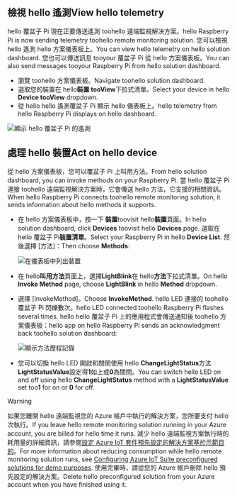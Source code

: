 ## <a name="view-hello-telemetry"></a><span data-ttu-id="79ad2-101">檢視 hello 遙測</span><span class="sxs-lookup"><span data-stu-id="79ad2-101">View hello telemetry</span></span>

<span data-ttu-id="79ad2-102">hello 覆盆子 Pi 現在正要傳送遙測 toohello 遠端監視解決方案。</span><span class="sxs-lookup"><span data-stu-id="79ad2-102">hello Raspberry Pi is now sending telemetry toohello remote monitoring solution.</span></span> <span data-ttu-id="79ad2-103">您可以檢視 hello 遙測 hello 方案儀表板上。</span><span class="sxs-lookup"><span data-stu-id="79ad2-103">You can view hello telemetry on hello solution dashboard.</span></span> <span data-ttu-id="79ad2-104">您也可以傳送訊息 tooyour 覆盆子 Pi 從 hello 方案儀表板。</span><span class="sxs-lookup"><span data-stu-id="79ad2-104">You can also send messages tooyour Raspberry Pi from hello solution dashboard.</span></span>

- <span data-ttu-id="79ad2-105">瀏覽 toohello 方案儀表板。</span><span class="sxs-lookup"><span data-stu-id="79ad2-105">Navigate toohello solution dashboard.</span></span>
- <span data-ttu-id="79ad2-106">選取您的裝置在 hello**裝置 tooView**下拉式清單。</span><span class="sxs-lookup"><span data-stu-id="79ad2-106">Select your device in hello **Device tooView** dropdown.</span></span>
- <span data-ttu-id="79ad2-107">從 hello hello 遙測覆盆子 Pi 顯示 hello 儀表板上。</span><span class="sxs-lookup"><span data-stu-id="79ad2-107">hello telemetry from hello Raspberry Pi displays on hello dashboard.</span></span>

![顯示 hello 覆盆子 Pi 的遙測][img-telemetry-display]

## <a name="act-on-hello-device"></a><span data-ttu-id="79ad2-109">處理 hello 裝置</span><span class="sxs-lookup"><span data-stu-id="79ad2-109">Act on hello device</span></span>

<span data-ttu-id="79ad2-110">從 hello 方案儀表板，您可以覆盆子 Pi 上叫用方法。</span><span class="sxs-lookup"><span data-stu-id="79ad2-110">From hello solution dashboard, you can invoke methods on your Raspberry Pi.</span></span> <span data-ttu-id="79ad2-111">當 hello 覆盆子 Pi 連接 toohello 遠端監視解決方案時，它會傳送 hello 方法，它支援的相關資訊。</span><span class="sxs-lookup"><span data-stu-id="79ad2-111">When hello Raspberry Pi connects toohello remote monitoring solution, it sends information about hello methods it supports.</span></span>

- <span data-ttu-id="79ad2-112">在 hello 方案儀表板中，按一下 **裝置**toovisit hello**裝置**頁面。</span><span class="sxs-lookup"><span data-stu-id="79ad2-112">In hello solution dashboard, click **Devices** toovisit hello **Devices** page.</span></span> <span data-ttu-id="79ad2-113">選取在 hello 覆盆子 Pi**裝置清單**。</span><span class="sxs-lookup"><span data-stu-id="79ad2-113">Select your Raspberry Pi in hello **Device List**.</span></span> <span data-ttu-id="79ad2-114">然後選擇 [方法]：</span><span class="sxs-lookup"><span data-stu-id="79ad2-114">Then choose **Methods**:</span></span>

    ![在儀表板中列出裝置][img-list-devices]

- <span data-ttu-id="79ad2-116">在 hello**叫用方法**頁面上，選擇**LightBlink**在 hello**方法**下拉式清單。</span><span class="sxs-lookup"><span data-stu-id="79ad2-116">On hello **Invoke Method** page, choose **LightBlink** in hello **Method** dropdown.</span></span>

- <span data-ttu-id="79ad2-117">選擇 [InvokeMethod]。</span><span class="sxs-lookup"><span data-stu-id="79ad2-117">Choose **InvokeMethod**.</span></span> <span data-ttu-id="79ad2-118">hello LED 連接的 toohello 覆盆子 Pi 閃爍數次。</span><span class="sxs-lookup"><span data-stu-id="79ad2-118">hello LED connected toohello Raspberry Pi flashes several times.</span></span> <span data-ttu-id="79ad2-119">hello hello 覆盆子 Pi 上的應用程式會傳送通知後 toohello 方案儀表板：</span><span class="sxs-lookup"><span data-stu-id="79ad2-119">hello app on hello Raspberry Pi sends an acknowledgment back toohello solution dashboard:</span></span>

    ![顯示方法歷程記錄][img-method-history]

- <span data-ttu-id="79ad2-121">您可以切換 hello LED 開啟和關閉使用 hello **ChangeLightStatus**方法**LightStatusValue**設定得**1**如上或**0**為關閉。</span><span class="sxs-lookup"><span data-stu-id="79ad2-121">You can switch hello LED on and off using hello **ChangeLightStatus** method with a **LightStatusValue** set too**1** for on or **0** for off.</span></span>

> [!WARNING]
> <span data-ttu-id="79ad2-122">如果您離開 hello 遠端監視您的 Azure 帳戶中執行的解決方案，您所要支付 hello 次執行。</span><span class="sxs-lookup"><span data-stu-id="79ad2-122">If you leave hello remote monitoring solution running in your Azure account, you are billed for hello time it runs.</span></span> <span data-ttu-id="79ad2-123">減少 hello 遠端監視方案執行時的耗用量的詳細資訊，請參閱[設定 Azure IoT 套件預先設定的解決方案基於示範目的][lnk-demo-config]。</span><span class="sxs-lookup"><span data-stu-id="79ad2-123">For more information about reducing consumption while hello remote monitoring solution runs, see [Configuring Azure IoT Suite preconfigured solutions for demo purposes][lnk-demo-config].</span></span> <span data-ttu-id="79ad2-124">使用完畢時，請從您的 Azure 帳戶刪除 hello 預先設定的解決方案。</span><span class="sxs-lookup"><span data-stu-id="79ad2-124">Delete hello preconfigured solution from your Azure account when you have finished using it.</span></span>


[img-telemetry-display]: media/iot-suite-raspberry-pi-kit-view-telemetry/telemetry.png
[img-list-devices]: media/iot-suite-raspberry-pi-kit-view-telemetry/listdevices.png
[img-method-history]: media/iot-suite-raspberry-pi-kit-view-telemetry/methodhistory.png

[lnk-demo-config]: https://github.com/Azure/azure-iot-remote-monitoring/blob/master/Docs/configure-preconfigured-demo.md